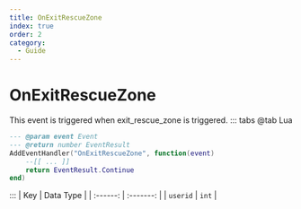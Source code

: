 ```yaml
---
title: OnExitRescueZone
index: true
order: 2
category:
  - Guide
---
```


# OnExitRescueZone
This event is triggered when exit_rescue_zone is triggered.
::: tabs
@tab Lua
```lua
--- @param event Event
--- @return number EventResult
AddEventHandler("OnExitRescueZone", function(event)
    --[[ ... ]]
    return EventResult.Continue
end)
```

:::
|    Key   | Data Type |
| :------: | :-------: |
| `userid` |   `int`   |